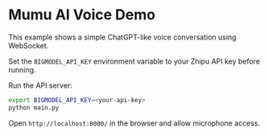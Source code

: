 # Mumu AI Voice Demo

This example shows a simple ChatGPT-like voice conversation using WebSocket.

Set the `BIGMODEL_API_KEY` environment variable to your Zhipu API key before running.

Run the API server:

```bash
export BIGMODEL_API_KEY=<your-api-key>
python main.py
```

Open `http://localhost:8000/` in the browser and allow microphone access.
